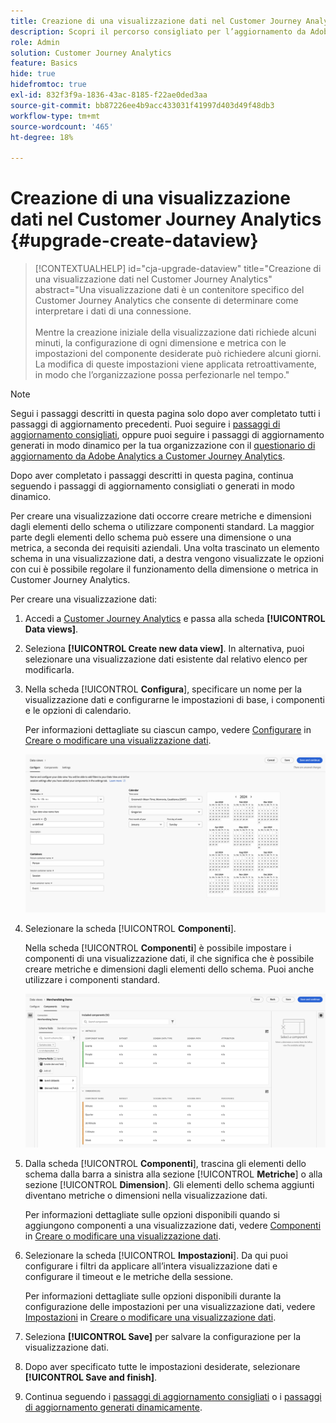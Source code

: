 ```yaml
---
title: Creazione di una visualizzazione dati nel Customer Journey Analytics
description: Scopri il percorso consigliato per l’aggiornamento da Adobe Analytics a Customer Journey Analytics
role: Admin
solution: Customer Journey Analytics
feature: Basics
hide: true
hidefromtoc: true
exl-id: 832f3f9a-1836-43ac-8185-f22ae0ded3aa
source-git-commit: bb87226ee4b9acc433031f41997d403d49f48db3
workflow-type: tm+mt
source-wordcount: '465'
ht-degree: 18%

---
```


# Creazione di una visualizzazione dati nel Customer Journey Analytics {#upgrade-create-dataview}

<!-- markdownlint-disable MD034 -->

>[!CONTEXTUALHELP]
>id="cja-upgrade-dataview"
>title="Creazione di una visualizzazione dati nel Customer Journey Analytics"
>abstract="Una visualizzazione dati è un contenitore specifico del Customer Journey Analytics che consente di determinare come interpretare i dati di una connessione.<br><br>Mentre la creazione iniziale della visualizzazione dati richiede alcuni minuti, la configurazione di ogni dimensione e metrica con le impostazioni del componente desiderate può richiedere alcuni giorni. La modifica di queste impostazioni viene applicata retroattivamente, in modo che l’organizzazione possa perfezionarle nel tempo."

<!-- markdownlint-enable MD034 -->

>[!NOTE]
> 
>Segui i passaggi descritti in questa pagina solo dopo aver completato tutti i passaggi di aggiornamento precedenti. Puoi seguire i [passaggi di aggiornamento consigliati](/help/getting-started/cja-upgrade/cja-upgrade-recommendations.md#recommended-upgrade-steps-for-most-organizations), oppure puoi seguire i passaggi di aggiornamento generati in modo dinamico per la tua organizzazione con il [questionario di aggiornamento da Adobe Analytics a Customer Journey Analytics](https://gigazelle.github.io/cja-ttv/).
>
>Dopo aver completato i passaggi descritti in questa pagina, continua seguendo i passaggi di aggiornamento consigliati o generati in modo dinamico.

<!-- Should we single source this instead of duplicate it? The following steps were copied from: /help/data-views/create-dataview.md -->

Per creare una visualizzazione dati occorre creare metriche e dimensioni dagli elementi dello schema o utilizzare componenti standard. La maggior parte degli elementi dello schema può essere una dimensione o una metrica, a seconda dei requisiti aziendali. Una volta trascinato un elemento schema in una visualizzazione dati, a destra vengono visualizzate le opzioni con cui è possibile regolare il funzionamento della dimensione o metrica in Customer Journey Analytics.

Per creare una visualizzazione dati:

1. Accedi a [Customer Journey Analytics](https://analytics.adobe.com) e passa alla scheda **[!UICONTROL Data views]**.

1. Seleziona **[!UICONTROL Create new data view]**. In alternativa, puoi selezionare una visualizzazione dati esistente dal relativo elenco per modificarla.

1. Nella scheda [!UICONTROL **Configura**], specificare un nome per la visualizzazione dati e configurarne le impostazioni di base, i componenti e le opzioni di calendario.

   Per informazioni dettagliate su ciascun campo, vedere [Configurare](/help/data-views/create-dataview.md#configure) in [Creare o modificare una visualizzazione dati](/help/data-views/create-dataview.md).

   ![Configurare una visualizzazione dati](assets/dataview-configure.png)

1. Selezionare la scheda [!UICONTROL **Componenti**].

   Nella scheda [!UICONTROL **Componenti**] è possibile impostare i componenti di una visualizzazione dati, il che significa che è possibile creare metriche e dimensioni dagli elementi dello schema. Puoi anche utilizzare i componenti standard.

   ![Scheda Componenti](assets/dataview-components.png)

1. Dalla scheda [!UICONTROL **Componenti**], trascina gli elementi dello schema dalla barra a sinistra alla sezione [!UICONTROL **Metriche**] o alla sezione [!UICONTROL **Dimension**]. Gli elementi dello schema aggiunti diventano metriche o dimensioni nella visualizzazione dati.

   Per informazioni dettagliate sulle opzioni disponibili quando si aggiungono componenti a una visualizzazione dati, vedere [Componenti](/help/data-views/create-dataview.md#components) in [Creare o modificare una visualizzazione dati](/help/data-views/create-dataview.md).

1. Selezionare la scheda [!UICONTROL **Impostazioni**]. Da qui puoi configurare i filtri da applicare all’intera visualizzazione dati e configurare il timeout e le metriche della sessione.

   Per informazioni dettagliate sulle opzioni disponibili durante la configurazione delle impostazioni per una visualizzazione dati, vedere [Impostazioni](/help/data-views/create-dataview.md#settings) in [Creare o modificare una visualizzazione dati](/help/data-views/create-dataview.md).

1. Seleziona **[!UICONTROL Save]** per salvare la configurazione per la visualizzazione dati.

1. Dopo aver specificato tutte le impostazioni desiderate, selezionare **[!UICONTROL Save and finish]**.

1. Continua seguendo i [passaggi di aggiornamento consigliati](/help/getting-started/cja-upgrade/cja-upgrade-recommendations.md#recommended-upgrade-steps-for-most-organizations) o i [passaggi di aggiornamento generati dinamicamente](https://gigazelle.github.io/cja-ttv/).
